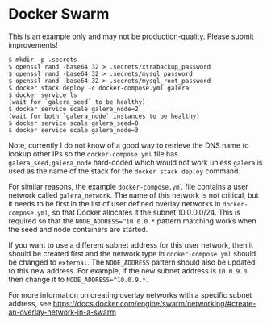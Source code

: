 Docker Swarm
============

This is an example only and may not be production-quality. Please submit improvements!

```
$ mkdir -p .secrets
$ openssl rand -base64 32 > .secrets/xtrabackup_password
$ openssl rand -base64 32 > .secrets/mysql_password
$ openssl rand -base64 32 > .secrets/mysql_root_password
$ docker stack deploy -c docker-compose.yml galera
$ docker service ls
(wait for `galera_seed` to be healthy)
$ docker service scale galera_node=2
(wait for both `galera_node` instances to be healthy)
$ docker service scale galera_seed=0
$ docker service scale galera_node=3
```

Note, currently I do not know of a good way to retrieve the DNS name to lookup other IPs so the
`docker-compose.yml` file has `galera_seed,galera_node` hard-coded which would not work unless
`galera` is used as the name of the stack for the `docker stack deploy` command.

For similar reasons, the example `docker-compose.yml` file contains a user network called `galera_network`. The name of this network is not critical, but it needs to be first in the list of user defined overlay networks in `docker-compose.yml`, so that Docker allocates it the subnet 10.0.0.0/24. This is required so that the `NODE_ADDRESS=^10.0.0.*` pattern matching works when the seed and node containers are started.

If you want to use a different subnet address for this user network, then it should be created first and the network type in `docker-compose.yml` should be changed to `external`. The `NODE_ADDRESS` pattern should also be updated to this new address. For example, if the new subnet address is `10.0.9.0` then change it to `NODE_ADDRESS=^10.0.9.*`.

For more information on creating overlay networks with a specific subnet address, see https://docs.docker.com/engine/swarm/networking/#create-an-overlay-network-in-a-swarm
